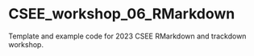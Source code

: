 # CSEE_workshop_06_RMarkdown
Template and example code for 2023 CSEE RMarkdown and trackdown workshop. 
